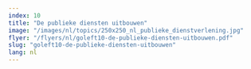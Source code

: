 ```yaml
---
index: 10
title: "De publieke diensten uitbouwen"
image: "/images/nl/topics/250x250_nl_publieke_dienstverlening.jpg"
flyer: "/flyers/nl/goleft10-de-publieke-diensten-uitbouwen.pdf"
slug: "goleft10-de-publieke-diensten-uitbouwen"
lang: nl
---
```

